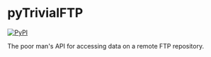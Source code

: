 # pyTrivialFTP

[![PyPI](https://img.shields.io/pypi/v/pyTrivialFTP.svg)](https://pypi.python.org/pypi/pyTrivialFTP)

The poor man's API for accessing data on a remote FTP repository.
